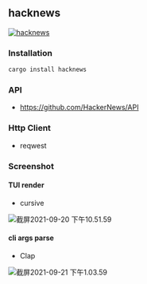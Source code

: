 ## hacknews

[![hacknews](https://github.com/buhe/hacknews/actions/workflows/rust.yml/badge.svg)](https://github.com/buhe/hacknews/actions/workflows/rust.yml)

### Installation

```bash
cargo install hacknews
```

### API

- https://github.com/HackerNews/API
### Http Client
- reqwest

### Screenshot

#### TUI render

- cursive

![截屏2021-09-20 下午10.51.59](https://tva1.sinaimg.cn/large/008i3skNgy1gunhevlix0j60z20u0q5j02.jpg)

#### cli args parse

- Clap

![截屏2021-09-21 下午1.03.59](https://tva1.sinaimg.cn/large/008i3skNgy1guo61mwcp0j612o0cetbn02.jpg)

